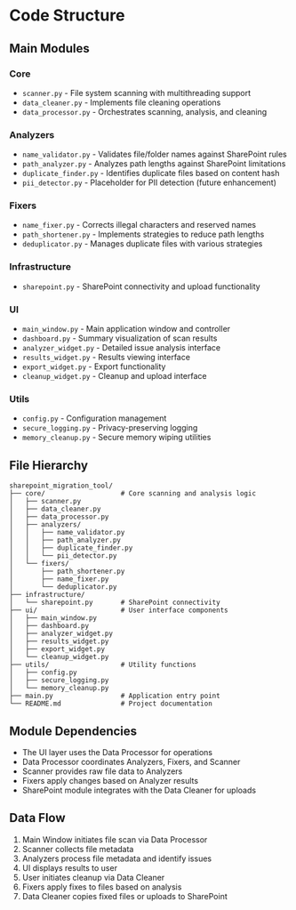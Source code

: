 # Code Structure

## Main Modules

### Core
- `scanner.py` - File system scanning with multithreading support
- `data_cleaner.py` - Implements file cleaning operations
- `data_processor.py` - Orchestrates scanning, analysis, and cleaning

### Analyzers
- `name_validator.py` - Validates file/folder names against SharePoint rules
- `path_analyzer.py` - Analyzes path lengths against SharePoint limitations
- `duplicate_finder.py` - Identifies duplicate files based on content hash
- `pii_detector.py` - Placeholder for PII detection (future enhancement)

### Fixers
- `name_fixer.py` - Corrects illegal characters and reserved names
- `path_shortener.py` - Implements strategies to reduce path lengths
- `deduplicator.py` - Manages duplicate files with various strategies

### Infrastructure
- `sharepoint.py` - SharePoint connectivity and upload functionality

### UI
- `main_window.py` - Main application window and controller
- `dashboard.py` - Summary visualization of scan results
- `analyzer_widget.py` - Detailed issue analysis interface
- `results_widget.py` - Results viewing interface
- `export_widget.py` - Export functionality
- `cleanup_widget.py` - Cleanup and upload interface

### Utils
- `config.py` - Configuration management
- `secure_logging.py` - Privacy-preserving logging
- `memory_cleanup.py` - Secure memory wiping utilities

## File Hierarchy
```
sharepoint_migration_tool/
├── core/                   # Core scanning and analysis logic
│   ├── scanner.py
│   ├── data_cleaner.py
│   ├── data_processor.py
│   ├── analyzers/
│   │   ├── name_validator.py
│   │   ├── path_analyzer.py
│   │   ├── duplicate_finder.py
│   │   └── pii_detector.py
│   └── fixers/
│       ├── path_shortener.py
│       ├── name_fixer.py
│       └── deduplicator.py
├── infrastructure/
│   └── sharepoint.py       # SharePoint connectivity
├── ui/                     # User interface components
│   ├── main_window.py
│   ├── dashboard.py
│   ├── analyzer_widget.py
│   ├── results_widget.py
│   ├── export_widget.py
│   └── cleanup_widget.py
├── utils/                  # Utility functions
│   ├── config.py
│   ├── secure_logging.py
│   └── memory_cleanup.py
├── main.py                 # Application entry point
└── README.md               # Project documentation
```

## Module Dependencies

- The UI layer uses the Data Processor for operations
- Data Processor coordinates Analyzers, Fixers, and Scanner
- Scanner provides raw file data to Analyzers
- Fixers apply changes based on Analyzer results
- SharePoint module integrates with the Data Cleaner for uploads

## Data Flow

1. Main Window initiates file scan via Data Processor
2. Scanner collects file metadata
3. Analyzers process file metadata and identify issues
4. UI displays results to user
5. User initiates cleanup via Data Cleaner
6. Fixers apply fixes to files based on analysis
7. Data Cleaner copies fixed files or uploads to SharePoint